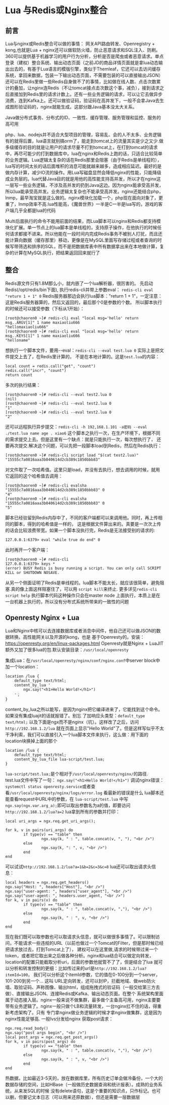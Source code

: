# Lua 与Redis或Nginx整合
## 前言
Lua与nginx或Redis整合可以做的事情：
网关API路由转发、Openregistry + kong,也就是Lua + nginx还可以做软防火墙，防止恶意请求和SQL注入、防刷。360可以提供基于机器学习的用户行为分析，分析是否是爬虫或者恶意请求。单点登录（建权）整合系统、输出动态页面（之前JD的商品详情页面就是拿lua动态输出出去的，有基于Lua语言的模版引擎，类似于Themleaf，它还可以去访问缓存系统，拿回来数据，包装一下输出动态页面，不需要包装的可以直接输出JSON）还可以在Redis里做一些Redis自身做不了的事情，比如做在线人数、点击次数累计的叠加，让nginx连Redis（不让tomcat接点击次数这个事，减负），接到请求之后直接加到Redis里的请求计数上。还有一些业务逻辑的请求，可以让它去做异步消费，连到Kafka上。还可以做验证码，验证码在高并发下，一般不会拿Java去生成图形验证码的，nginx就能生成。这部分跟Java基本没太大关系。

Java做分布式事务、分布式的ID、一致性、缓存管理、服务管理和监控、服务的高可用

php、lua、nodejs并不适合大型项目的管理，容易乱、会的人不太多、业务逻辑有的就得后置，lua语言就别搞orm了，能走到tomcat上的流量其实是少之又少.做多级缓存的目的就是让用户的请求尽量不打到tomcat上，在打到tomcat的请求中，再尽可能少的打到数据库中。lua在nginx和Redis上跑的话，只适合比较简单的业务逻辑。Lua逻辑太复杂的话在Redis那里会阻塞（由于Redis是单线程的），lua写的时间太长的话后面堆积的消息可能就越来越多，造成相应延迟。最好的是做内存计算，减少IO流的操作。用Lua写磁盘显然会降低nginx的性能，只能降级成业务层的。lua代替Java目的就是用他的高性能支持高并发，所以才在nginx这一层写一些业务逻辑，不涉及高并发的扔到Java这边。因为nginx能承受高并发，所以lua能承受高并发。业务逻辑太复杂也不能承受高并发。nginx还能结合php，lnmp，最早淘宝就是这么做的。nginx模块化加载一个，php现在面向对象了，更重了，lnmp效率不高.lua性能高，《魔兽世界》一半是C一半是lua写的，游戏的客户端几乎全都是lua的代码

Multi后面执行的命令不能用前面的结果，而Lua脚本可以nginx和Redis都支持模块化扩展。单一节点上的lua脚本是单线程的，支持原子操作，在他执行的时候任何请求都接不进来。所以他能在一段时间内完成Redis事务不被别人打扰，而且还能计算向数据（缓存那里）移动，更像是在MySQL里面写存储过程或者查询的时候写带筛选和排序的SQL，而不是把数据库表中所有数据拿出来在本地做计算，复杂的计算在MySQL执行，把结果返回回来就行了

## 整合
Redis源文件只有1.8M那么小，就内嵌了一个lua解析器，很厉害的。
先启动Redis(/opt/redis/bin下面), 执行redis-cli并带上参数eval： `redis-cli eval "return 1 + 1" 0`
Redis服务器那边会执行lua脚本："return 1 + 1"，一定注意：这是Redis服务器算的，然后又返回的，最后那个0是参数的个数。
所以脚本执行的时候还可以接受参数（下标从1开始）：
```
[root@chaoren0 ~]# redis-cli eval "local msg='hello' return msg..ARGV[1]" 1 name maxiaoliu666
"hellomaxiaoliu666"
[root@chaoren0 ~]# redis-cli eval "local msg='hello' return msg..KEYS[1]" 1 name maxiaoliu666
"helloname"
```
想执行一个脚本文件，要用--eval：`redis-cli --eval test.lua 0` 实际上是把文件提交上去了，在Redis里计算的，
不是在本地计算的。这是`test.lua`的内容：
```
local count = redis.call("get", "count")
redis.call("incr", "count")
return count
```
多次的执行结果：
```
[root@chaoren0 ~]# redis-cli --eval test2.lua 0
(nil)
[root@chaoren0 ~]# redis-cli --eval test2.lua 0
"1"
[root@chaoren0 ~]# redis-cli --eval test2.lua 0
"2"
```
还可以远程执行异步提交：`redis-cli -h 192,168.1.101 -a密码 --eval ./test.lua name age . xiao6`
这个脚本之执行一次，在生产环境下，根据不同的需求提交上去。但是这里有一个缺点：就是只能执行一次，每次想执行了，
还要再次提交.解决这个问题，可以先把一段脚本load到Redis，然后在Redis执行：
```
[root@chaoren0 ~]# redis-cli script load "$(cat test2.lua)"
"15555c7a0816aaa3b040614d2cb389c1850bbb83"
```
对文件取了一次哈希值。这里只是load，并没有去执行，想去调用的时候，就用它返回的这个哈希值去调用：
```
[root@chaoren0 ~]# redis-cli evalsha "15555c7a0816aaa3b040614d2cb389c1850bbb83" 0
"4"
[root@chaoren0 ~]# redis-cli evalsha "15555c7a0816aaa3b040614d2cb389c1850bbb83" 0
"5"
```
脚本已经驻留到Redis内存中了，不同的客户端都可以来调用他。同时，再上传相同的脚本，得到的哈希值是一样的，
这是根据文件算出来的。真要是一次次上传的话会比较浪费带宽。如果一个脚本没执行完，Redis是无法接受别的请求的:
```
127.0.0.1:6379> eval "while true do end" 0

```
此时再开一个客户端：
```
[root@chaoren0 ~]# redis-cli
127.0.0.1:6379> keys *
(error) BUSY Redis is busy running a script. You can only call SCRIPT KILL or SHUTDOWN NOSAVE.
```
从另一个侧面证明了Redis是单线程的。lua脚本不能太长，就应该很简单，避免阻塞.真的像上面这样阻塞住了，可以用
```script kill```来终止. 更多详见```redis-cli script help``` 执行脚本代码这种操作只会在master node
上面执行，本质上是在一台机器上执行的，所以没有分布式系统所带来的一致性的问题

## Openresty Nginx + Lua

Lua和Nginx中核可以去连接数据库或者消息中间件，他自己还可以做JSON的数据转换。高性能网关以及开源的kong，也是
基于Openresty的。安装：https://openresty.org/en/linux-packages.html Openresty就是Nginx + LuaJIT
额外又加了很多lua的包.默认安装目录：`/usr/local/openresty`  

集成Lua：在`/usr/local/openresty/nginx/conf/nginx.conf`中server block中加一个location：
```
location /lua {
    default_type text/html;
    content_by_lua '
        ngx.say("<h1>Hello World!</h1>")
    '；
}
```
content_by_lua之所以能写，是因为nginx把它编译进来了，它能找到这个命令。如果没有集成luajit的话就报错了。别忘
了加响应头类型：`default_type text/html;` 以及下面是ngx而不是nginx（坑）。这样改了之后，访问`http://192.168.1.2/lua`
就在页面上显示"Hello World"了。但是这样写似乎不太干净利索，我们可以直接引入一个lua脚本文件来执行，这么做：用下面的
location块换掉上面的那个
```
location /lua {
    default_type text/html;
    content_by_lua_file lua-script/test.lua;
}
```
`lua-script/test.lua;`是个相对于`/usr/local/openresty/nginx/`的路径. test.lua文件中写了一句：
`ngx.say("<h1>Hello World!</h1>")`
调试nginx错误：`systemctl status openresty.service`或者查看`/usr/local/openresty/nginx/logs/error.log`
看最新的错误是什么
lua脚本还能查看request中URL中的参数，在 `lua-script/test.lua` 中写`ngx.say(ngx.var.arg_a);`即可以取出参数名为a的值，即要访问`http://192.168.1.2/lua?a=2`
lua拿到所有的参数并打印：
```
local uri_args = ngx.req.get_uri_args();

for k, v in pairs(uri_args) do
        if type(v) == "table" then
                ngx.say(k, " : ", table.concat(v, ", "), "<br />")
        else
                ngx.say(k, ": ", v, "<br />")
        end
end
```
可以试试`http://192.168.1.2/lua?a=1&b=2&c=3&c=8`
lua还可以取出请求头信息：
```
local headers = ngx.req.get_headers()
ngx.say("Host: ", headers["Host"], "<br />")
ngx.say("user-agent: ", headers["user_agent"], "<br />")
ngx.say("user-agent: ", headers.user_agent, "<br />")
for k, v in pairs(v) do
        if type(v) == "table" then
                ngx.say(k, " : ", table.concat(v, ","), "<br />")
        else
                ngx.say(k, " : ", v, "<br />")
        end
end
```
现在我们既可以取参数也可以取请求头信息，就可以做很多事情了。可以限制访问，不能请求一些违规的URL（以前也做过一个Tomcat的Filter，但是那时候已经把请求放过去，打到Tomcat上了），
建权可以在这里做,请求的时候带过来一个token，或者把它取出来之后做各种分析。nginx和lua结合可以做定向转发，location的配置只能截取分析uri，后面的参数他就管不了了，但是结合了lua
就可以分析和转发控制的更细：比如传过来的url是`http://192.168.1.2/lua?itemId=100`， 我们可以分析这个itemId参数，它的值在0-100分到一个server，101-200到另一个... 这叫
URL定向转发，还可以封IP，拦截地域、做web防火墙、取验证码、声称图像、输出html，组成拖拽式的验证码（一般交给第三方去做）、直接输出JSON、连接Redis或Kafka、输出动态页面。在整个
系统架构里面属于动态接入层。nginx一般来说不做集群，最多做个主备高可用，nginx主要要带有业务逻辑了。nginx一般只做个LB和流量转发，一台nginx扛不住的话，得重新考虑架构了。只有
专门拿nginx做业务逻辑的时候才拿nginx做集群，这是因为nginx性能足够高. 一般lvs分发给nginx
获取post请求：
```
ngx.req.read_body()
ngx.say("post args begin", "<br />")
local post_args = ngx.req.get_post_args()
for k, v in pairs(post_args) do
        if type(v) == "table" then
                ngx.say(k, " : ", table.concat(v, ","), "<br />")
        else
                ngx.say(k, " : ", v, "<br />")
        end
end
```
热数据，比如最近3-5天的，放在数据库里，所有历史订单会做冷备份，一个大的数据存储的空间，比如HBase（一般做历史数据查询和统计报表）。成熟的业务系统，从来发SQL的时候
没有delete语句，这是个重要的知识点，只作标记。也可以删，但要记文本日志（可以用来还原数据），但还是需要一层数据层